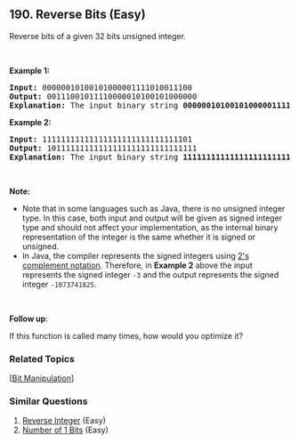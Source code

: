<!--|This file generated by command(leetcode description); DO NOT EDIT.    |-->
<!--+----------------------------------------------------------------------+-->
<!--|@author    Openset <openset.wang@gmail.com>                           |-->
<!--|@link      https://github.com/openset                                 |-->
<!--|@home      https://github.com/openset/leetcode                        |-->
<!--+----------------------------------------------------------------------+-->

## 190. Reverse Bits (Easy)

<p>Reverse bits of a given 32 bits unsigned integer.</p>

<p>&nbsp;</p>

<p><strong>Example 1:</strong></p>

<pre>
<strong>Input:</strong> 00000010100101000001111010011100
<strong>Output:</strong> 00111001011110000010100101000000
<strong>Explanation: </strong>The input binary string <b>00000010100101000001111010011100</b> represents the unsigned integer 43261596, so return 964176192 which its binary representation is <b>00111001011110000010100101000000</b>.
</pre>

<p><strong>Example 2:</strong></p>

<pre>
<strong>Input:</strong> 11111111111111111111111111111101
<strong>Output:</strong> 10111111111111111111111111111111
<strong>Explanation: </strong>The input binary string <strong>11111111111111111111111111111101</strong> represents the unsigned integer 4294967293, so return 3221225471 which its binary representation is <strong>10101111110010110010011101101001</strong>.</pre>

<p>&nbsp;</p>

<p><strong>Note:</strong></p>

<ul>
	<li>Note that in some languages such as Java, there is no unsigned integer type. In this case, both input and output will be given as signed integer type and should not affect your implementation, as the internal binary representation of the integer is the same whether it is signed or unsigned.</li>
	<li>In Java,&nbsp;the compiler represents the signed integers using <a href="https://en.wikipedia.org/wiki/Two%27s_complement" target="_blank">2&#39;s complement notation</a>. Therefore, in <strong>Example 2</strong>&nbsp;above the input represents the signed integer <code>-3</code>&nbsp;and the output represents the signed integer <code>-1073741825</code>.</li>
</ul>

<p>&nbsp;</p>

<p><b>Follow up</b>:</p>

<p>If this function is called many times, how would you optimize it?</p>


### Related Topics
  [[Bit Manipulation](https://github.com/openset/leetcode/tree/master/tag/bit-manipulation/README.md)]

### Similar Questions
  1. [Reverse Integer](https://github.com/openset/leetcode/tree/master/problems/reverse-integer) (Easy)
  1. [Number of 1 Bits](https://github.com/openset/leetcode/tree/master/problems/number-of-1-bits) (Easy)

